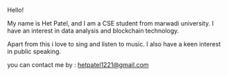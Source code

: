 Hello!

My name is Het Patel, and I am a CSE student from marwadi university.
I have an interest in data analysis and blockchain technology.

Apart from this i love to sing and listen to music.
I also have a keen interest in public speaking.

you can contact me by : [hetpatel1221@gmail.com](mailto:hetpatel1221@gmail.com)
